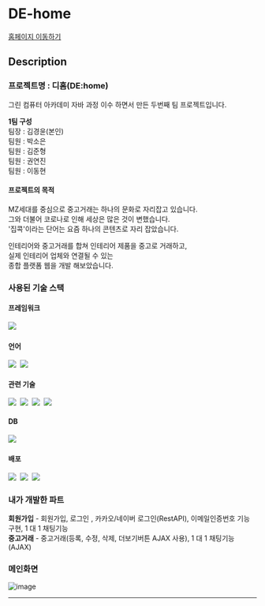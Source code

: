 # DE-home 
<a href="https://www.mydehome.com/dehome/main/mainpage">홈페이지 이동하기</a>

## Description
### 프로젝트명 : 디홈(DE:home)

그린 컴퓨터 아카데미 자바 과정 이수 하면서 만든 두번째 팀 프로젝트입니다.

<strong>1팀 구성</strong><br>
팀장 : 김경윤(본인)<br>
팀원 : 박소은<br>
팀원 : 김준형<br>
팀원 : 권연진<br>
팀원 : 이동현<br>

#### 프로젝트의 목적<br>
MZ세대를 중심으로 중고거래는 하나의 문화로 자리잡고 있습니다.<br>
그와 더불어 코로나로 인해 세상은 많은 것이 변했습니다.<br>
'집콕'이라는 단어는 요즘 하나의 콘텐츠로 자리 잡았습니다.<br>

인테리어와 중고거래를 합쳐 인테리어 제품을 중고로 거래하고,<br>
실제 인테리어 업체와 연결될 수 있는 <br>
종합 플랫폼 웹을 개발 해보았습니다.<br>


### 사용된 기술 스택

#### 프레임워크
<img src="https://img.shields.io/badge/Spring-6DB33F?style=flat-square&logo=Spring&logoColor=white"/>&nbsp; 
#### 언어
<img src="https://img.shields.io/badge/Java-007396?style=flat-square&logo=Java&logoColor=white"/>&nbsp; 
<img src="https://img.shields.io/badge/JavaScript-F7DF1E?style=flat-square&logo=JavaScript&logoColor=white"/>&nbsp;
#### 관련 기술
<img src="https://img.shields.io/badge/JQuery-0769AD?style=flat-square&logo=JQuery&logoColor=white"/>&nbsp;
<img src="https://img.shields.io/badge/HTML5-E34F26?style=flat-square&logo=HTML5&logoColor=white"/>&nbsp; 
<img src="https://img.shields.io/badge/CSS3-1572B6?style=flat-square&logo=CSS3#&logoColor=white"/>&nbsp; 
<img src="https://img.shields.io/badge/bootstrap-7952B3?style=flat-square&logo=bootstrap&logoColor=white">
#### DB
<img src="https://img.shields.io/badge/MySQL-4479A1?style=flat-square&logo=MySQL&logoColor=white"/>&nbsp;
#### 배포
<img src="https://img.shields.io/badge/AWS-232F3E?style=flat-square&logo=AmazonAWS&logoColor=white"/>&nbsp;
<img src="https://img.shields.io/badge/Ubuntu-E95420?style=flat-square&logo=Ubuntu&logoColor=white"/>&nbsp;
<img src="https://img.shields.io/badge/Tomcat-F8DC75?style=flat-square&logo=ApacheTomcat&logoColor=white"/>&nbsp;

### 내가 개발한 파트
<b>회원가입</b> - 회원가입, 로그인 , 카카오/네이버 로그인(RestAPI), 이메일인증번호 기능 구현, 1 대 1 채팅기능<br>
<b>중고거래</b> - 중고거래(등록, 수정, 삭제, 더보기버튼 AJAX 사용), 1 대 1 채팅기능(AJAX) 

### 메인화면
![image](https://user-images.githubusercontent.com/74701876/125226183-8aef0e00-e30b-11eb-8b1f-b8307b2db358.png)
<hr>
